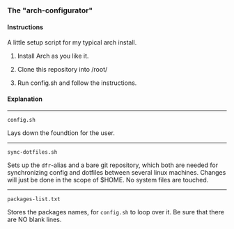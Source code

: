 ### The "arch-configurator"

#### Instructions

A little setup script for my typical arch install.

1. Install Arch as you like it.

2. Clone this repository into /root/

3. Run config.sh and follow the instructions.

#### Explanation

---

`config.sh`

Lays down the foundtion for the user.

---

`sync-dotfiles.sh`

Sets up the `dfr`-alias and a bare git repository, which both are needed for
synchronizing config and dotfiles between several linux machines.
Changes will just be done in the scope of $HOME. No system files are touched.

---

`packages-list.txt`

Stores the packages names, for `config.sh` to loop over it.
Be sure that there are NO blank lines.
